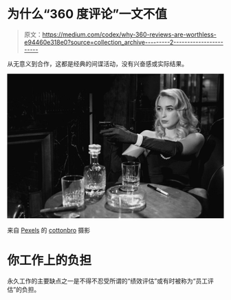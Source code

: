 # 为什么“360 度评论”一文不值

> 原文：<https://medium.com/codex/why-360-reviews-are-worthless-e94460e318e0?source=collection_archive---------2----------------------->

从无意义到合作，这都是经典的间谍活动，没有兴奋感或实际结果。

![](img/5f80cc68e8f07e6f28b6453c42360f9f.png)

来自 [Pexels](https://www.pexels.com/photo/photo-of-an-elegant-woman-pointing-the-gun-7299593/?utm_content=attributionCopyText&utm_medium=referral&utm_source=pexels) 的 [cottonbro](https://www.pexels.com/@cottonbro?utm_content=attributionCopyText&utm_medium=referral&utm_source=pexels) 摄影

# 你工作上的负担

永久工作的主要缺点之一是不得不忍受所谓的“绩效评估”或有时被称为“员工评估”的负担。